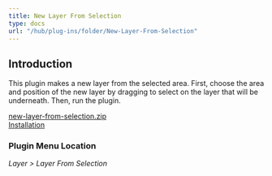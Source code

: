 ```yaml
---
title: New Layer From Selection
type: docs
url: "/hub/plug-ins/folder/New-Layer-From-Selection"
---
```


## Introduction

This plugin makes a new layer from the selected area. First, choose the area and position of the new layer by dragging to select on the layer that will be underneath. Then, run the plugin.

[new-layer-from-selection.zip](../../../../downloads/new-layer-from-selection.zip)  
[Installation](../#installation)  

### Plugin Menu Location

_Layer > Layer From Selection_

